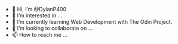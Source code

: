 - 👋 Hi, I’m @DylanP400
- 👀 I’m interested in ...
- 🌱 I’m currently learning Web Development with The Odin Project.
- 💞️ I’m looking to collaborate on ...
- 📫 How to reach me ...

<!---
DylanP400/DylanP400 is a ✨ special ✨ repository because its `README.md` (this file) appears on your GitHub profile.
You can click the Preview link to take a look at your changes.
--->

